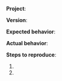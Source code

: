 <!--

** Please read the guidelines below. **

GitHub issues are reserved for bug reports.
The best place to ask general questions or ask for community support is
[on our Discourse](https://discourse.snowplowanalytics.com/).

-->

**Project**: <!-- e.g. Common, Stream Enrich, Beam Enrich -->

**Version**:

**Expected behavior**:

**Actual behavior**:

**Steps to reproduce**:

<!-- Please try to be as detailed as possible so that we can reproduce and fix the issue
as quickly as possible. -->
 1.
 2.

